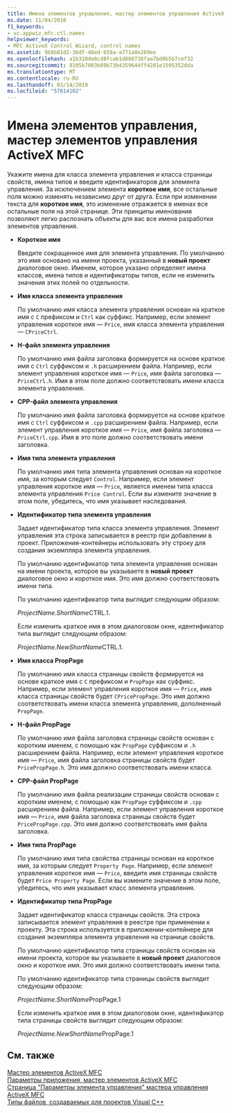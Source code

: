 ```yaml
---
title: Имена элементов управления, мастер элементов управления ActiveX MFC
ms.date: 11/04/2016
f1_keywords:
- vc.appwiz.mfc.ctl.names
helpviewer_keywords:
- MFC ActiveX Control Wizard, control names
ms.assetid: 9b8b81d2-36df-48ed-b58a-a771a0e269ee
ms.openlocfilehash: a1b310de8cd8fcab1d880738faa7bd8b5b7cef32
ms.sourcegitcommit: 8105b7003b89b73b4359644ff4281e1595352dda
ms.translationtype: MT
ms.contentlocale: ru-RU
ms.lasthandoff: 03/14/2019
ms.locfileid: "57814102"
---
```

# <a name="control-names-mfc-activex-control-wizard"></a>Имена элементов управления, мастер элементов управления ActiveX MFC

Укажите имена для класса элемента управления и класса страницы свойств, имена типов и введите идентификаторов для элемента управления. За исключением элемента **короткое имя**, все остальные поля можно изменять независимо друг от друга. Если при изменении текста для **короткое имя**, это изменение отражается в именах все остальные поля на этой странице. Эти принципы именования позволяют легко распознать объекты для вас все имена разработки элементов управления.

- **Короткое имя**

   Введите сокращенное имя для элемента управления. По умолчанию это имя основано на имени проекта, указанный в **новый проект** диалоговое окно. Именем, которое указано определяет имена классов, имена типов и идентификаторы типов, если не изменить значения этих полей по отдельности.

- **Имя класса элемента управления**

   По умолчанию имя класса элемента управления основан на краткое имя с `C` префиксом и `Ctrl` как суффикс. Например, если элемент управления короткое имя — `Price`, имя класса элемента управления — `CPriceCtrl`.

- **H-файл элемента управления**

   По умолчанию имя файла заголовка формируется на основе краткое имя с `Ctrl` суффиксом и `.h` расширением файла. Например, если элемент управления короткое имя — `Price`, имя файла заголовка — `PriceCtrl.h`. Имя в этом поле должно соответствовать имени класса элемента управления.

- **CPP-файл элемента управления**

   По умолчанию имя файла заголовка формируется на основе краткое имя с `Ctrl` суффиксом и `.cpp` расширением файла. Например, если элемент управления короткое имя — `Price`, имя файла заголовка — `PriceCtrl.cpp`. Имя в это поле должно соответствовать имени заголовка.

- **Имя типа элемента управления**

   По умолчанию имя типа элемента управления основан на короткое имя, за которым следует `Control`. Например, если элемент управления короткое имя — `Price`, является именем типа класса элемента управления `Price Control`. Если вы измените значение в этом поле, убедитесь, что имя указывает наследования.

- **Идентификатор типа элемента управления**

   Задает идентификатор типа класса элемента управления. Элемент управления эта строка записывается в реестр при добавлении в проект. Приложения-контейнеры использовать эту строку для создания экземпляра элемента управления.

   По умолчанию идентификатор типа элемента управления основан на имени проекта, которое вы указываете в **новый проект** диалоговое окно и короткое имя. Это имя должно соответствовать имени типа.

   По умолчанию идентификатор типа выглядит следующим образом:

   *ProjectName.ShortName*CTRL.1.

   Если изменить краткое имя в этом диалоговом окне, идентификатор типа выглядит следующим образом:

   *ProjectName.NewShortName*CTRL.1.

- **Имя класса PropPage**

   По умолчанию имя класса страницы свойств формируется на основе краткое имя с `C` префиксом и `PropPage` как суффикс. Например, если элемент управления короткое имя — `Price`, имя класса страницы свойств будет `CPricePropPage`. Это имя должно соответствовать имени класса элемента управления, дополненный `PropPage`.

- **H-файл PropPage**

   По умолчанию имя файла заголовка страницы свойств основан с коротким именем, с помощью как `PropPage` суффиксом и `.h` расширением файла. Например, если элемент управления короткое имя — `Price`, имя файла заголовка страницы свойств будет `PricePropPage.h`. Это имя должно соответствовать имени класса.

- **CPP-файл PropPage**

   По умолчанию имя файла реализации страницы свойств основан с коротким именем, с помощью как `PropPage` суффиксом и `.cpp` расширением файла. Например, если элемент управления короткое имя — `Price`, имя файла заголовка страницы свойств будет `PricePropPage.cpp`. Это имя должно соответствовать имя файла заголовка.

- **Имя типа PropPage**

   По умолчанию имя типа свойства страницы основан на короткое имя, за которым следует `Property Page`. Например, если элемент управления короткое имя — `Price`, введите имя страницы свойств будет `Price Property Page`. Если вы измените значение в этом поле, убедитесь, что имя указывает класс элемента управления.

- **Идентификатор типа PropPage**

   Задает идентификатор класса страницы свойств. Эта строка записывается элемент управления в реестре при применении к проекту. Эта строка используется в приложении-контейнере для создания экземпляра элемента управления на странице свойств.

   По умолчанию идентификатор типа страницы свойств основан на имени проекта, которое вы указываете в **новый проект** диалоговое окно и короткое имя. Это имя должно соответствовать имени типа.

   По умолчанию идентификатор типа страницы свойств выглядит следующим образом:

   *ProjectName.ShortName*PropPage.1

   Если изменить краткое имя в этом диалоговом окне, идентификатор типа страницы свойств выглядит следующим образом:

   *ProjectName.NewShortName*PropPage.1

## <a name="see-also"></a>См. также

[Мастер элементов ActiveX MFC](../../mfc/reference/mfc-activex-control-wizard.md)<br/>
[Параметры приложения, мастер элементов ActiveX MFC](../../mfc/reference/application-settings-mfc-activex-control-wizard.md)<br/>
[Страница "Параметры элемента управления" мастера управления ActiveX MFC](../../mfc/reference/control-settings-mfc-activex-control-wizard.md)<br/>
[Типы файлов, создаваемых для проектов Visual C++](../../build/reference/file-types-created-for-visual-cpp-projects.md)

